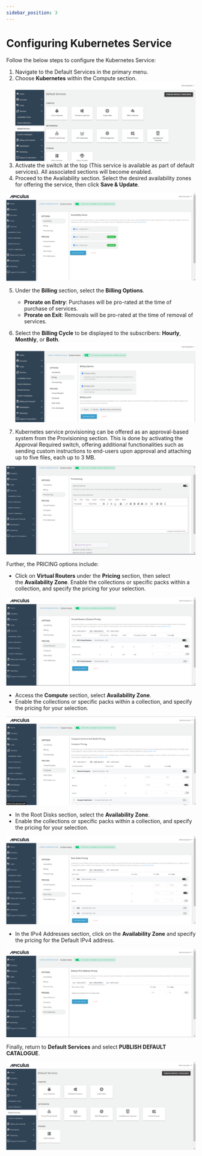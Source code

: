```yaml
---
sidebar_position: 3
---
```

# Configuring Kubernetes Service

Follow the below steps to configure the Kubernetes Service:

1. Navigate to the Default Services in the primary menu.
2. Choose **Kubernetes** within the Compute section.
![Configuring Kubernetes Instances](img/rhel.png)
3. Activate the switch at the top (This service is available as part of default services). All associated sections will become enabled.
4. Proceed to the Availability section. Select the desired availability zones for offering the service, then click **Save & Update**.

![Configuring Kubernetes Service](img/Kubernetes2.png)

5. Under the **Billing** section, select the **Billing Options**.
	- **Prorate on Entry**: Purchases will be pro-rated at the time of purchase of services.
	- **Prorate on Exit**: Removals will be pro-rated at the time of removal of services.
6. Select the **Billing Cycle** to be displayed to the subscribers: **Hourly**, **Monthly**, or **Both**.
![Configuring Kubernetes Service](img/Kubernetes3.png)

6. Kubernetes service provisioning can be offered as an approval-based system from the Provisioning section. This is done by activating the Approval Required switch, offering additional functionalities such as sending custom instructions to end-users upon approval and attaching up to five files, each up to 3 MB.

![Configuring Kubernetes Service](img/Kubernetes4.png)

Further, the PRICING options include:

- Click on **Virtual Routers** under the **Pricing** section, then select the **Availability Zone**. Enable the collections or specific packs within a collection, and specify the pricing for your selection.

![Configuring Kubernetes Service](img/Kubernetes5.png)

- Access the **Compute** section, select **Availability Zone**.
- Enable the collections or specific packs within a collection, and specify the pricing for your selection.

![Configuring Kubernetes Service](img/Kubernetes6.png)

- In the Root Disks section, select the **Availability Zone**. 
- Enable the collections or specific packs within a collection, and specify the pricing for your selection.

![Configuring Kubernetes Service](img/Kubernetes7.png)

- In the IPv4 Addresses section, click on the **Availability Zone** and specify the pricing for the Default IPv4 address.

![Configuring Kubernetes Service](img/Kubernetes8.png)

Finally, return to **Default Services** and select **PUBLISH DEFAULT CATALOGUE**.

![Configuring Kubernetes Service](img/Kubernetes9.png)
